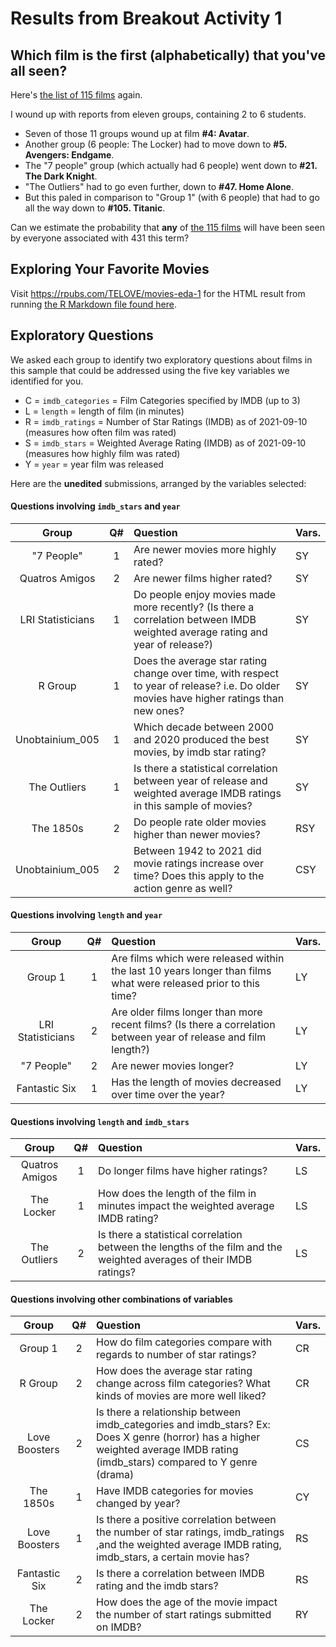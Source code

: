 # Results from Breakout Activity 1

## Which film is the first (alphabetically) that you've all seen?

Here's [the list of 115 films](https://github.com/THOMASELOVE/431-2021/blob/main/classes/movies/movies_list.md) again. 

I wound up with reports from eleven groups, containing 2 to 6 students.

- Seven of those 11 groups wound up at film **#4: Avatar**.
- Another group (6 people: The Locker) had to move down to **#5. Avengers: Endgame**.
- The "7 people" group (which actually had 6 people) went down to **#21. The Dark Knight**.
- "The Outliers" had to go even further, down to **#47. Home Alone**.
- But this paled in comparison to "Group 1" (with 6 people) that had to go all the way down to **#105. Titanic**.

Can we estimate the probability that **any** of [the 115 films](https://github.com/THOMASELOVE/431-2021/blob/main/classes/movies/movies_list.md) will have been seen by everyone associated with 431 this term?

## Exploring Your Favorite Movies

Visit https://rpubs.com/TELOVE/movies-eda-1 for the HTML result from running [the R Markdown file found here](https://github.com/THOMASELOVE/431-2021/blob/main/classes/movies/movies_eda1.Rmd).

## Exploratory Questions

We asked each group to identify two exploratory questions about films in this sample that could be addressed using the five key variables we identified for you.

- C = `imdb_categories` = Film Categories specified by IMDB (up to 3)
- L = `length` = length of film (in minutes)
- R = `imdb_ratings` = Number of Star Ratings (IMDB) as of 2021-09-10 (measures how often film was rated)
- S = `imdb_stars` = Weighted Average Rating (IMDB) as of 2021-09-10 (measures how highly film was rated)
- Y = `year` = year film was released

Here are the **unedited** submissions, arranged by the variables selected:

#### Questions involving `imdb_stars` and `year`

Group | Q# | Question | Vars.
:----: | :---: | :----------------- | ----
"7 People" | 1 | Are newer movies more highly rated? | SY
Quatros Amigos | 2 | Are newer films higher rated? | SY
LRI Statisticians | 1 | Do people enjoy movies made more recently? (Is there a correlation between IMDB weighted average rating and year of release?) | SY
R Group | 1 | Does the average star rating change over time, with respect to year of release? i.e. Do older movies have higher ratings than new ones? | SY
Unobtainium_005 | 1 | Which decade between 2000 and 2020 produced the best movies, by imdb star rating? | SY
The Outliers | 1 | Is there a statistical correlation between year of release and weighted average IMDB ratings in this sample of movies? | SY
The 1850s | 2 | Do people rate older movies higher than newer movies? | RSY
Unobtainium_005 | 2 | Between 1942 to 2021 did movie ratings increase over time? Does this apply to the action genre as well? | CSY

#### Questions involving `length` and `year`

Group | Q# | Question | Vars.
:----: | :---: | :----------------- | ----
Group 1 | 1 | Are films which were released within the last 10 years longer than films what were released prior to this time? | LY
LRI Statisticians | 2 | Are older films longer than more recent films? (Is there a correlation between year of release and film length?) | LY
"7 People" | 2 | Are newer movies longer? | LY
Fantastic Six | 1 | Has the length of movies decreased over time over the year? | LY

#### Questions involving `length` and `imdb_stars`

Group | Q# | Question | Vars.
:----: | :---: | :----------------- | ----
Quatros Amigos | 1 | Do longer films have higher ratings? | LS
The Locker | 1 | How does the length of the film in minutes impact the weighted average IMDB rating? | LS
The Outliers | 2 | Is there a statistical correlation between the lengths of the film and the weighted averages of their IMDB ratings? | LS

#### Questions involving other combinations of variables

Group | Q# | Question | Vars.
:----: | :---: | :----------------- | ----
Group 1 | 2 | How do film categories compare with regards to number of star ratings? | CR
R Group | 2 | How does the average star rating change across film categories? What kinds of movies are more well liked? | CR
Love Boosters | 2 | Is there a relationship between imdb_categories and imdb_stars? Ex: Does X genre (horror) has a higher weighted average IMDB rating (imdb_stars) compared to Y genre (drama) | CS
The 1850s | 1 | Have IMDB categories for movies changed by year? | CY
Love Boosters | 1 | Is there a positive correlation between the number of star ratings, imdb_ratings ,and the weighted average IMDB rating, imdb_stars,  a certain movie has? | RS
Fantastic Six | 2 | Is there a correlation between IMDB rating and the imdb stars? | RS
The Locker | 2 | How does the age of the movie impact the number of start ratings submitted on IMDB? | RY



